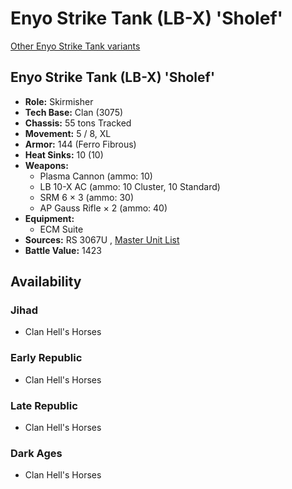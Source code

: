 # Enyo Strike Tank (LB-X) 'Sholef' 

[Other Enyo Strike Tank variants](../enyo_strike_tank.md) 

## Enyo Strike Tank (LB-X) 'Sholef' 

- **Role:** Skirmisher 
- **Tech Base:** Clan (3075) 
- **Chassis:** 55 tons Tracked 
- **Movement:** 5 / 8, XL 
- **Armor:** 144 (Ferro Fibrous) 
- **Heat Sinks:** 10 (10) 
- **Weapons:** 
  - Plasma Cannon (ammo: 10) 
  - LB 10-X AC (ammo: 10 Cluster, 10 Standard) 
  - SRM 6 × 3 (ammo: 30) 
  - AP Gauss Rifle × 2 (ammo: 40) 
- **Equipment:** 
  - ECM Suite 
- **Sources:** RS 3067U , [Master Unit List](http://masterunitlist.info/Unit/Details/5732/enyo-strike-tank-lb-x-sholef) 
- **Battle Value:** 1423 

## Availability 

### Jihad 

- Clan Hell's Horses 

### Early Republic 

- Clan Hell's Horses 

### Late Republic 

- Clan Hell's Horses 

### Dark Ages 

- Clan Hell's Horses 

